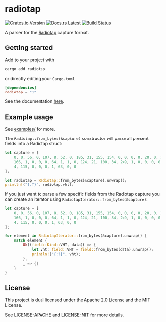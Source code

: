 # radiotap

[![Crates.io Version](https://img.shields.io/crates/v/radiotap.svg?style=flat-square&color=blue)][crates]
[![Docs.rs Latest](https://img.shields.io/badge/docs.rs-latest-brightgreen.svg?style=flat-square&color=blue)][docs]
[![Build Status](https://img.shields.io/travis/rossmacarthur/radiotap/master.svg?style=flat-square)][travis]

A parser for the [Radiotap](http://www.radiotap.org/) capture format.

## Getting started

Add to your project with

```bash
cargo add radiotap
```

or directly editing your `Cargo.toml`

```toml
[dependencies]
radiotap = "1"
```

See the documentation [here](https://docs.rs/radiotap).

## Example usage

See [examples/](examples/) for more.

The `Radiotap::from_bytes(&capture)` constructor will parse all present fields
into a Radiotap struct:

```rust
let capture = [
    0, 0, 56, 0, 107, 8, 52, 0, 185, 31, 155, 154, 0, 0, 0, 0, 20, 0, 124, 21, 64, 1, 213,
    166, 1, 0, 0, 0, 64, 1, 1, 0, 124, 21, 100, 34, 249, 1, 0, 0, 0, 0, 0, 0, 255, 1, 80,
    4, 115, 0, 0, 0, 1, 63, 0, 0
];

let radiotap = Radiotap::from_bytes(&capture).unwrap();
println!("{:?}", radiotap.vht);
```

If you just want to parse a few specific fields from the Radiotap capture you
can create an iterator using `RadiotapIterator::from_bytes(&capture)`:

```rust
let capture = [
    0, 0, 56, 0, 107, 8, 52, 0, 185, 31, 155, 154, 0, 0, 0, 0, 20, 0, 124, 21, 64, 1, 213,
    166, 1, 0, 0, 0, 64, 1, 1, 0, 124, 21, 100, 34, 249, 1, 0, 0, 0, 0, 0, 0, 255, 1, 80,
    4, 115, 0, 0, 0, 1, 63, 0, 0
];

for element in RadiotapIterator::from_bytes(&capture).unwrap() {
    match element {
        Ok((field::Kind::VHT, data)) => {
            let vht: field::VHT = field::from_bytes(data).unwrap();
            println!("{:?}", vht);
        },
        _ => {}
    }
}
```

## License

This project is dual licensed under the Apache 2.0 License and the MIT License.

See [LICENSE-APACHE](LICENSE-APACHE) and [LICENSE-MIT](LICENSE-MIT) for more
details.

[crates]: https://crates.io/crates/radiotap
[travis]: https://travis-ci.org/rossmacarthur/radiotap
[docs]: https://docs.rs/radiotap
